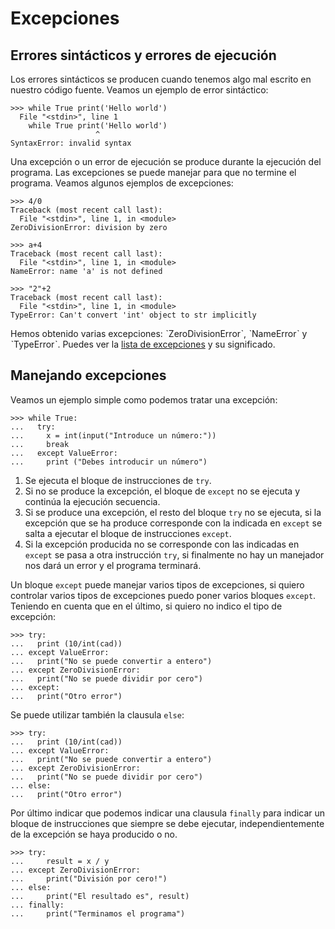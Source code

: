 # Excepciones

## Errores sintácticos y errores de ejecución

Los errores sintácticos se producen cuando tenemos algo mal escrito en nuestro código fuente. Veamos un ejemplo de error sintáctico:

	>>> while True print('Hello world')
	  File "<stdin>", line 1
	    while True print('Hello world')
	                   ^
	SyntaxError: invalid syntax

Una excepción o un error de ejecución se produce durante la ejecución del programa. Las excepciones se puede manejar para que no termine el programa. Veamos algunos ejemplos de excepciones:

	>>> 4/0
	Traceback (most recent call last):
	  File "<stdin>", line 1, in <module>
	ZeroDivisionError: division by zero	

	>>> a+4
	Traceback (most recent call last):
	  File "<stdin>", line 1, in <module>
	NameError: name 'a' is not defined	

	>>> "2"+2
	Traceback (most recent call last):
	  File "<stdin>", line 1, in <module>
	TypeError: Can't convert 'int' object to str implicitly

Hemos obtenido varias excepciones: ˋZeroDivisionErrorˋ, ˋNameErrorˋ y ˋTypeErrorˋ. Puedes ver la [lista de excepciones](https://docs.python.org/3.4/library/exceptions.html#bltin-exceptions) y su significado.

## Manejando excepciones

Veamos un ejemplo simple como podemos tratar una excepción:

	>>> while True:
	...   try:
	...     x = int(input("Introduce un número:"))
	...     break
	...   except ValueError:
	...     print ("Debes introducir un número")

1. Se ejecuta el bloque de instrucciones de `try`.
2. Si no se produce la excepción, el bloque de `except` no se ejecuta y continúa la ejecución secuencia.
3. Si se produce una excepción, el resto del bloque `try` no se ejecuta, si la excepción que se ha produce corresponde con la indicada en `except` se salta a ejecutar el bloque de instrucciones `except`.
4. Si la excepción producida no se corresponde con las indicadas en `except` se pasa a otra instrucción `try`, si finalmente no hay un manejador nos dará un error y el programa terminará.

Un bloque `except` puede manejar varios tipos de excepciones, si quiero controlar varios tipos de excepciones puedo poner varios bloques `except`. Teniendo en cuenta que en el último, si quiero no indico el tipo de excepción:

	>>> try:
	...   print (10/int(cad))
	... except ValueError:
	...   print("No se puede convertir a entero")
	... except ZeroDivisionError:
	...   print("No se puede dividir por cero")
	... except:
	...   print("Otro error")

Se puede utilizar también la clausula `else`:

	>>> try:
	...   print (10/int(cad))
	... except ValueError:
	...   print("No se puede convertir a entero")
	... except ZeroDivisionError:
	...   print("No se puede dividir por cero")
	... else:
	...   print("Otro error")

Por último indicar que podemos indicar una clausula `finally` para indicar un bloque de instrucciones que siempre se debe ejecutar, independientemente de la excepción se haya producido o no.

	>>> try:
	...     result = x / y
	... except ZeroDivisionError:
	...     print("División por cero!")
	... else:
	...     print("El resultado es", result)
	... finally:
	...     print("Terminamos el programa")


